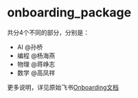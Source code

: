 # onboarding_package

共分4个不同的部分，分别是：
- AI @孙桥
- 编程 @杨海燕
- 物理 @蒋峥志
- 数学 @高凤祥

更多说明，详见原始飞书[Onboarding文档](https://ucndr9srcy1r.feishu.cn/wiki/HOrywRiU7iXsufkX6Afc98Annyb?from=from_copylink)


